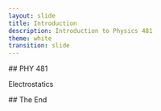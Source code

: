 ```yaml
---
layout: slide
title: Introduction
description: Introduction to Physics 481
theme: white
transition: slide
---
```


<section data-markdown>
## PHY 481

Electrostatics
</section>

<section data-markdown>
## The End
</section>

